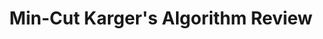 ---
title: Min-Cut Karger's Algorithm Review
number: 27
time: 2022-04-01 12:00
location: Graham Hall 210
notes:
slides_pdf:
slide_ppt:
textbook:
---